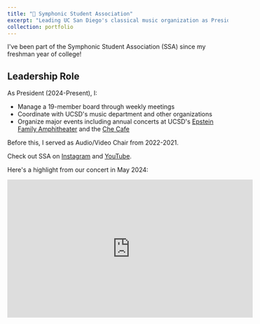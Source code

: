 ```yaml
---
title: "🎻 Symphonic Student Association"
excerpt: "Leading UC San Diego's classical music organization as President, managing a 19-member board and organizing major events."
collection: portfolio
---
```


I've been part of the Symphonic Student Association (SSA) since my freshman year of college!

## Leadership Role
As President (2024-Present), I:
- Manage a 19-member board through weekly meetings
- Coordinate with UCSD's music department and other organizations
- Organize major events including annual concerts at UCSD's [Epstein Family Amphitheater](https://amphitheater.ucsd.edu/) and the [Che Cafe](https://www.instagram.com/thechecafe/?hl=en)

Before this, I served as Audio/Video Chair from 2022-2021.

Check out SSA on [Instagram](https://www.instagram.com/ssaucsd) and [YouTube](https://www.youtube.com/@symphonicstudentassociatio8977).

Here's a highlight from our concert in May 2024:

<div class="video-container">
    <iframe
        width="560"
        height="315"
        src="https://youtu.be/BP3JlLMf71c?si=ucyYVP2XD282MjjN"
        title="SSA EFA 2024"
        frameborder="0"
        allow="accelerometer; autoplay; clipboard-write; encrypted-media; gyroscope; picture-in-picture"
        allowfullscreen>
    </iframe>
</div>